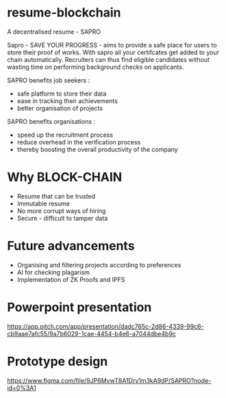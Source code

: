 # resume-blockchain
A decentralised resume - SAPRO

Sapro - SAVE YOUR PROGRESS - aims to provide  a safe  place for users to store their proof of works. With sapro all your certifcates get added to your chain automatically. Recruiters can thus find eligible candidates without wasting time on performing background checks on applicants. 

SAPRO benefits job seekers :
- safe platform to store their data
- ease in tracking their achievements
- better organisation of projects

SAPRO benefits organisations :
- speed up the recruitment process 
- reduce overhead in the verification process 
- thereby boosting the overall productivity of the company 

# Why BLOCK-CHAIN

- Resume that can be trusted
- Immutable resume
- No more corrupt ways of hiring
- Secure - difficult to tamper data

# Future advancements

- Organising and filtering projects according to preferences
- AI for checking plagarism
- Implementation of ZK Proofs and IPFS

# Powerpoint presentation

https://app.pitch.com/app/presentation/dadc765c-2d86-4339-99c6-cb9aae7afc55/9a7b6029-1cae-4454-b4e6-a7044dbe4b9c

# Prototype design

https://www.figma.com/file/9JP6MvwT8A1Dry1m3kA9dP/SAPRO?node-id=0%3A1